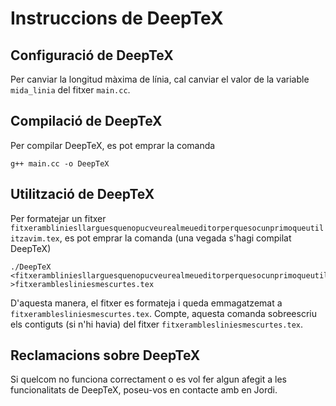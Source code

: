 # Instruccions de DeepTeX
## Configuració de DeepTeX
Per canviar la longitud màxima de línia, cal canviar el valor de la variable `mida_linia` del fitxer `main.cc`.
## Compilació de DeepTeX
Per compilar DeepTeX, es pot emprar la comanda
```
g++ main.cc -o DeepTeX
```
## Utilització de DeepTeX
Per formatejar un fitxer `fitxerambliniesllarguesquenopucveurealmeueditorperquesocunprimoqueutilitzavim.tex`, es pot emprar la comanda (una vegada s'hagi compilat DeepTeX)
```
./DeepTeX <fitxerambliniesllarguesquenopucveurealmeueditorperquesocunprimoqueutilitzavim.tex >fitxeramblesliniesmescurtes.tex
```
D'aquesta manera, el fitxer es formateja i queda emmagatzemat a `fitxeramblesliniesmescurtes.tex`. Compte, aquesta comanda sobreescriu els contiguts (si n'hi havia) del fitxer `fitxeramblesliniesmescurtes.tex`.
## Reclamacions sobre DeepTeX
Si quelcom no funciona correctament o es vol fer algun afegit a les funcionalitats de DeepTeX, poseu-vos en contacte amb en Jordi.

